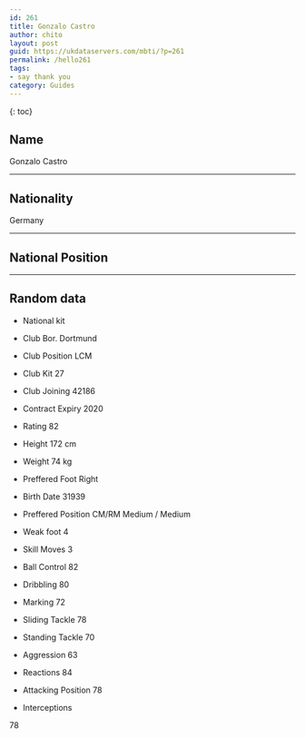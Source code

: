 ```yaml
---
id: 261
title: Gonzalo Castro
author: chito
layout: post
guid: https://ukdataservers.com/mbti/?p=261
permalink: /hello261
tags:
- say thank you
category: Guides
---
```



{: toc}

## Name  
Gonzalo Castro 

* * *

## Nationality  
Germany 

* * *

## National Position 

* * *

## Random data 

  * National kit 
  * Club 
Bor. Dortmund 

  * Club Position 
LCM 

  * Club Kit 
27 

  * Club Joining 
42186 

  * Contract Expiry 
2020 

  * Rating 
82 

  * Height 
172 cm 

  * Weight 
74 kg 

  * Preffered Foot 
Right 

  * Birth Date 
31939 

  * Preffered Position 
CM/RM Medium / Medium 

  * Weak foot 
4 

  * Skill Moves 
3 

  * Ball Control 
82 

  * Dribbling 
80 

  * Marking 
72 

  * Sliding Tackle 
78 

  * Standing Tackle 
70 

  * Aggression 
63 

  * Reactions 
84 

  * Attacking Position 
78 

  * Interceptions 

78